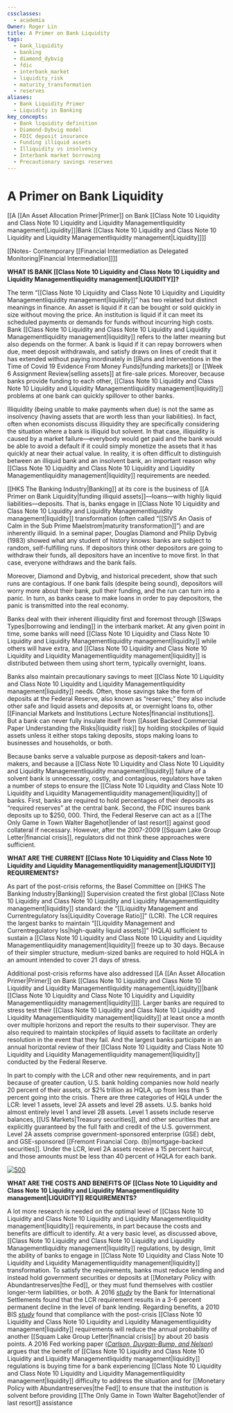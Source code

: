 ```yaml
---
cssclasses:
  - academia
Owner: Roger Lin
title: A Primer on Bank Liquidity
tags:
  - bank_liquidity
  - banking
  - diamond_dybvig
  - fdic
  - interbank_market
  - liquidity_risk
  - maturity_transformation
  - reserves
aliases:
  - Bank Liquidity Primer
  - Liquidity in Banking
key_concepts:
  - Bank liquidity definition
  - Diamond-Dybvig model
  - FDIC deposit insurance
  - Funding illiquid assets
  - Illiquidity vs insolvency
  - Interbank market borrowing
  - Precautionary savings reserves
---
```


# A Primer on Bank Liquidity

[[A [[An Asset Allocation Primer|Primer]] on Bank [[Class Note 10 Liquidity and Class Note 10 Liquidity and Liquidity Managementliquidity management|Liquidity]]|Bank [[Class Note 10 Liquidity and Class Note 10 Liquidity and Liquidity Managementliquidity management|Liquidity]]]]

[[Notes- Contemporary [[Financial Intermediation as Delegated Monitoring|Financial Intermediation]]]]

**WHAT IS BANK [[Class Note 10 Liquidity and Class Note 10 Liquidity and Liquidity Managementliquidity management|LIQUIDITY]]?**

The term “[[Class Note 10 Liquidity and Class Note 10 Liquidity and Liquidity Managementliquidity management|liquidity]]” has two related but distinct meanings in finance. An asset is liquid if it can be bought or sold quickly in size without moving the price. An institution is liquid if it can meet its scheduled payments or demands for funds without incurring high costs. Bank [[Class Note 10 Liquidity and Class Note 10 Liquidity and Liquidity Managementliquidity management|liquidity]] refers to the latter meaning but also depends on the former. A bank is liquid if it can repay borrowers when due,  meet deposit withdrawals,  and satisfy draws on lines of credit that it has extended without paying inordinately in [[Runs and Interventions in the Time of Covid 19 Evidence From Money Funds|funding markets]] or [[Week 6 Assignment Review|selling assets]] at fire-sale prices. Moreover,  because banks provide funding to each other,  [[Class Note 10 Liquidity and Class Note 10 Liquidity and Liquidity Managementliquidity management|liquidity]] problems at one bank can quickly spillover to other banks.

Illiquidity (being unable to make payments when due) is not the same as insolvency (having assets that are worth less than your liabilities). In fact,  often when economists discuss illiquidity they are specifically considering the situation where a bank is illiquid but solvent. In that case,  illiquidity is caused by a market failure—everybody would get paid and the bank would be able to avoid a default if it could simply monetize the assets that it has quickly at near their actual value. In reality,  it is often difficult to distinguish between an illiquid bank and an insolvent bank,  an important reason why [[Class Note 10 Liquidity and Class Note 10 Liquidity and Liquidity Managementliquidity management|liquidity]] requirements are needed.

[[HKS The Banking Industry|Banking]] at its core is the business of [[A Primer on Bank Liquidity|funding illiquid assets]]—loans—with highly liquid liabilities—deposits. That is,  banks engage in [[Class Note 10 Liquidity and Class Note 10 Liquidity and Liquidity Managementliquidity management|liquidity]] transformation (often called “[[SIVS An Oasis of Calm in the Sub Prime Maelstrom|maturity transformation]]”) and are inherently illiquid. In a seminal paper,  Douglas Diamond and Philip Dybvig (1983) showed what any student of history knows: banks are subject to random,  self-fulfilling runs. If depositors think other depositors are going to withdraw their funds,  all depositors have an incentive to move first. In that case,  everyone withdraws and the bank fails.

Moreover,  Diamond and Dybvig,  and historical precedent,  show that such runs are contagious. If one bank fails (despite being sound),  depositors will worry more about their bank,  pull their funding,  and the run can turn into a panic. In turn,  as banks cease to make loans in order to pay depositors,  the panic is transmitted into the real economy.

Banks deal with their inherent illiquidity first and foremost through [[Swaps Types|borrowing and lending]] in the interbank market. At any given point in time,  some banks will need [[Class Note 10 Liquidity and Class Note 10 Liquidity and Liquidity Managementliquidity management|liquidity]] while others will have extra,  and [[Class Note 10 Liquidity and Class Note 10 Liquidity and Liquidity Managementliquidity management|liquidity]] is distributed between them using short term,  typically overnight,  loans.

Banks also maintain precautionary savings to meet [[Class Note 10 Liquidity and Class Note 10 Liquidity and Liquidity Managementliquidity management|liquidity]] needs. Often,  those savings take the form of deposits at the Federal Reserve,  also known as “reserves;” they also include other safe and liquid assets and deposits at,  or overnight loans to,  other [[Financial Markets and Institutions Lecture Notes|financial institutions]]. But a bank can never fully insulate itself from [[Asset Backed Commercial Paper Understanding the Risks|liquidity risk]] by holding stockpiles of liquid assets unless it either stops taking deposits,  stops making loans to businesses and households,  or both.

Because banks serve a valuable purpose as deposit-takers and loan-makers,  and because a [[Class Note 10 Liquidity and Class Note 10 Liquidity and Liquidity Managementliquidity management|liquidity]] failure of a solvent bank is unnecessary,  costly,  and contagious,  regulators have taken a number of steps to ensure the [[Class Note 10 Liquidity and Class Note 10 Liquidity and Liquidity Managementliquidity management|liquidity]] of banks. First,  banks are required to hold percentages of their deposits as “required reserves” at the central bank. Second,  the FDIC insures bank deposits up to $250,  000. Third,  the Federal Reserve can act as a [[The Only Game in Town Walter Bagehot|lender of last resort]] against good collateral if necessary. However,  after the 2007-2009 [[Squam Lake Group Letter|financial crisis]],  regulators did not think these approaches were sufficient.

**WHAT ARE THE CURRENT [[Class Note 10 Liquidity and Class Note 10 Liquidity and Liquidity Managementliquidity management|LIQUIDITY]] REQUIREMENTS?**

As part of the post-crisis reforms,  the Basel Committee on [[HKS The Banking Industry|Banking]] Supervision created the first global [[Class Note 10 Liquidity and Class Note 10 Liquidity and Liquidity Managementliquidity management|liquidity]] standard: the “[[Liquidity Management and Currentregulatory Iss|Liquidity Coverage Ratio]]” (LCR). The LCR requires the largest banks to maintain “[[Liquidity Management and Currentregulatory Iss|high-quality liquid assets]]” (HQLA) sufficient to sustain a [[Class Note 10 Liquidity and Class Note 10 Liquidity and Liquidity Managementliquidity management|liquidity]] freeze up to 30 days. Because of their simpler structure,  medium-sized banks are required to hold HQLA in an amount intended to cover 21 days of stress.

Additional post-crisis reforms have also addressed [[A [[An Asset Allocation Primer|Primer]] on Bank [[Class Note 10 Liquidity and Class Note 10 Liquidity and Liquidity Managementliquidity management|Liquidity]]|bank [[Class Note 10 Liquidity and Class Note 10 Liquidity and Liquidity Managementliquidity management|liquidity]]]]. Larger banks are required to stress test their [[Class Note 10 Liquidity and Class Note 10 Liquidity and Liquidity Managementliquidity management|liquidity]] at least once a month over multiple horizons and report the results to their supervisor. They are also required to maintain stockpiles of liquid assets to facilitate an orderly resolution in the event that they fail. And the largest banks participate in an annual horizontal review of their [[Class Note 10 Liquidity and Class Note 10 Liquidity and Liquidity Managementliquidity management|liquidity]] conducted by the Federal Reserve.

In part to comply with the LCR and other new requirements,  and in part because of greater caution,  U.S. bank holding companies now hold nearly 20 percent of their assets,  or $2¾ trillion as HQLA,  up from less than 5 percent going into the crisis. There are three categories of HQLA under the LCR: level 1 assets,  level 2A assets and level 2B assets. U.S. banks hold almost entirely level 1 and level 2B assets. Level 1 assets include reserve balances,  [[US Markets|Treasury securities]],  and other securities that are explicitly guaranteed by the full faith and credit of the U.S. government. Level 2A assets comprise government-sponsored enterprise (GSE) debt,  and GSE-sponsored [[Fremont Financial Corp. (b)|mortgage-backed securities]]. Under the LCR,  level 2A assets receive a 15 percent haircut,  and those amounts must be less than 40 percent of HQLA for each bank.

[ ![500](https://bpi.com/wp-content/uploads/2019/08/HQLA-Calculations-1024x732.png)](https://bpi.com/wp-content/uploads/2019/08/HQLA-Calculations-1024x732.png)

**WHAT ARE THE COSTS AND BENEFITS OF [[Class Note 10 Liquidity and Class Note 10 Liquidity and Liquidity Managementliquidity management|LIQUIDITY]] REQUIREMENTS?**

A lot more research is needed on the optimal level of [[Class Note 10 Liquidity and Class Note 10 Liquidity and Liquidity Managementliquidity management|liquidity]] requirements,  in part because the costs and benefits are difficult to identify. At a very basic level,  as discussed above,  [[Class Note 10 Liquidity and Class Note 10 Liquidity and Liquidity Managementliquidity management|liquidity]] regulations,  by design,  limit the ability of banks to engage in [[Class Note 10 Liquidity and Class Note 10 Liquidity and Liquidity Managementliquidity management|liquidity]] transformation. To satisfy the requirements,  banks must reduce lending and instead hold government securities or deposits at [[Monetary Policy with Abundantreserves|the Fed]],  or they must fund themselves with costlier longer-term liabilities,  or both. A 2016 [_study_](https://www.bis.org/bcbs/publ/wp30.pdf) by the Bank for International Settlements found that the LCR requirement results in a 3-6 percent permanent decline in the level of bank lending. Regarding benefits,  a 2010 BIS [_study_](https://www.bis.org/publ/bcbs173.pdf) found that compliance with the post-crisis [[Class Note 10 Liquidity and Class Note 10 Liquidity and Liquidity Managementliquidity management|liquidity]] requirements will reduce the annual probability of another [[Squam Lake Group Letter|financial crisis]] by about 20 basis points. A 2016 Fed working paper ([_Carlson,       Duygan-Bump,       and Nelson_](https://www.federalreserve.gov/econresdata/feds/2015/files/2015011pap.pdf)) argues that the benefit of [[Class Note 10 Liquidity and Class Note 10 Liquidity and Liquidity Managementliquidity management|liquidity]] regulations is buying time for a bank experiencing [[Class Note 10 Liquidity and Class Note 10 Liquidity and Liquidity Managementliquidity management|liquidity]] difficulty to address the situation and for [[Monetary Policy with Abundantreserves|the Fed]] to ensure that the institution is solvent before providing [[The Only Game in Town Walter Bagehot|lender of last resort]] assistance